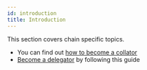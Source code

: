 ```yaml
---
id: introduction
title: Introduction
---
```


This section covers chain specific topics.

* You can find out [how to become a collator](collator.md)
* [Become a delegator](delegator.md) by following this guide
